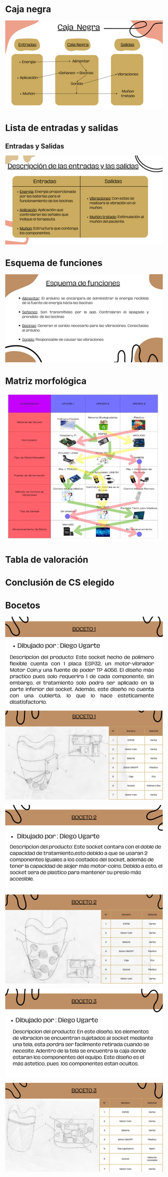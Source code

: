 # Caja negra
<p align="center">
  <img src="https://github.com/Arbandu/Fundbio/blob/2650ab24f43cc97aabdae465dda4efc38a07b575/Imagenes/Caja%20negra.png" alt="caja negra">
</p>

# Lista de entradas y salidas
## Entradas y Salidas
<p align="center">
  <img src="https://github.com/Arbandu/Fundbio/blob/a571ff90d74aa9f99d96152b1fd2345206a583c2/Imagenes/Descripcion%20entradas%20y%20salidas.png" alt="Descripcion de entradas y salidas">
</p>

# Esquema de funciones
<p align="center">
  <img src="https://github.com/Arbandu/Fundbio/blob/711f642d75482c0d3d6f13850b6195944b77c8cf/Imagenes/Esquema%20de%20funciones.jpg" alt="esquema de funciones">
</p>

# Matriz morfológica
<p align="center">
  <img src="https://github.com/Arbandu/Fundbio/blob/045ded2c880fdcf25a4d4401c7511084270dc2f0/Imagenes/matriz.jpg" alt="matriz morfologica">
</p>

# Tabla de valoración

# Conclusión de CS elegido

# Bocetos

  <p align="center">
  <img src="https://github.com/Arbandu/Fundbio/blob/0c302e5c7352bd796eb50176eef3f141a97f53b5/Imagenes/descripcion%201.png" alt="descripcion1">
</p>
<p align="center">
  <img src="https://github.com/Arbandu/Fundbio/blob/d83608ae2c1430b12096b927a5e8aef10528a720/Imagenes/boceto%201.png" alt="boceto1">
</p>
<p align="center">
  <img src="https://github.com/Arbandu/Fundbio/blob/3ba1fc60ba428a52b73dafe2fe5a1ae8512751c9/Imagenes/descripcion%202.png" alt="Descripcion 2
</p>
<p align="center">
  <img src="https://github.com/Arbandu/Fundbio/blob/f2649d29f5624582ba1f5a1912001f09a0555d48/Imagenes/boceto%202.png" alt="boceto2">
</p>
<p align="center">
  <img src="https://github.com/Arbandu/Fundbio/blob/fbc79d3999c692de04e1349b19ded065fe49c5c0/Imagenes/descripcion%203.png" alt="Descripcion 3">
</p>
<p align="center">
  <img src="https://github.com/Arbandu/Fundbio/blob/936b84af417101ef71bfbebc3e2affa3a8a4396d/Imagenes/boceto%203.png" alt="boceto3">
</p>
